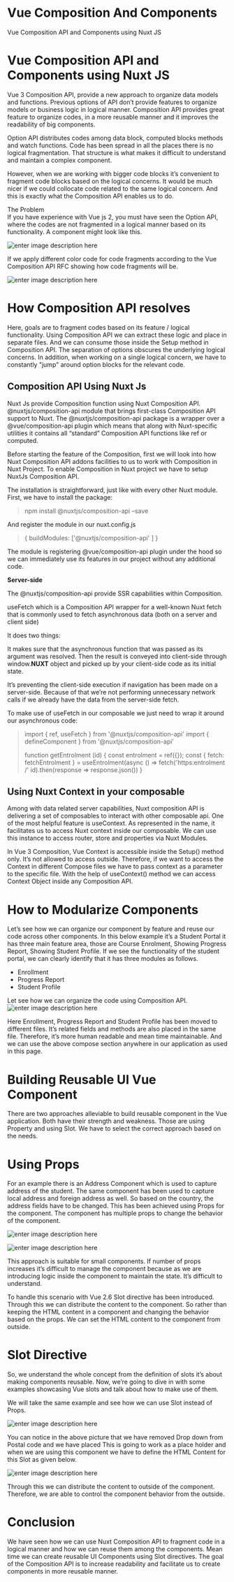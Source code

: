 # Vue Composition And Components
Vue Composition API and Components using Nuxt JS




# Vue Composition API and Components using Nuxt JS

Vue 3 Composition API, provide a new approach to organize data models and functions. Previous options of API don’t provide features to organize models or business logic in logical manner. Composition API provides great feature to organize codes, in a more reusable manner and it improves the readability of big components.

Option API distributes codes among data block, computed blocks methods and watch functions. Code has been spread in all the places there is no logical fragmentation. That structure is what makes it difficult to understand and maintain a complex component.

However, when we are working with bigger code blocks it’s convenient to fragment code blocks based on the logical concerns. It would be much nicer if we could collocate code related to the same logical concern. And this is exactly what the Composition API enables us to do.

  
The Problem  
If you have experience with Vue js 2, you must have seen the Option API, where the codes are not fragmented in a logical manner based on its functionality. A component might look like this.  

![enter image description here](https://raw.githubusercontent.com/bistecglobal/VueCompositionAndComponents/main/doc/img/Figure1.png)

If we apply different color code for code fragments according to the Vue Composition API RFC showing how code fragments will be.

![enter image description here](https://raw.githubusercontent.com/bistecglobal/VueCompositionAndComponents/main/doc/img/Figure2.png)

# How Composition API resolves

Here, goals are to fragment codes based on its feature / logical functionality.  Using Composition API we can extract these logic and place in separate files. And we can consume those inside the Setup method in Composition API. The separation of options obscures the underlying logical concerns. In addition, when working on a single logical concern, we have to constantly "jump" around option blocks for the relevant code.

## Composition API Using Nuxt Js

Nuxt Js provide Composition function using Nuxt Composition API. @nuxtjs/composition-api module that brings first-class Composition API support to Nuxt. The @nuxtjs/composition-api package is a wrapper over a @vue/composition-api plugin which means that along with Nuxt-specific utilities it contains all “standard” Composition API functions like ref or computed.

Before starting the feature of the Composition, first we will look into how Nuxt Composition API addons facilities to us to work with Composition in Nuxt Project. To enable Composition in Nuxt project we have to setup NuxtJs Composition API.

The installation is straightforward, just like with every other Nuxt module. First, we have to install the package:

> npm install @nuxtjs/composition-api –save

And register the module in our nuxt.config.js

> {
> buildModules: ['@nuxtjs/composition-api' ]
> }

The module is registering @vue/composition-api plugin under the hood so we can immediately use its features in our project without any additional code.

**Server-side**

The @nuxtjs/composition-api provide SSR capabilities within Composition.

useFetch which is a Composition API wrapper for a well-known Nuxt fetch that is commonly used to fetch asynchronous data (both on a server and client side)

It does two things:

It makes sure that the asynchronous function that was passed as its argument was resolved. Then the result is conveyed into client-side through window.__NUXT__ object and picked up by your client-side code as its initial state.

It’s preventing the client-side execution if navigation has been made on a server-side. Because of that we’re not performing unnecessary network calls if we already have the data from the server-side fetch.

To make use of useFetch in our composable we just need to wrap it around our asynchronous code:

> import { ref, useFetch } from '@nuxtjs/composition-api' import {
> defineComponent } from '@nuxtjs/composition-api'
> 
> function getEntrolment (id) {   const entrolment = ref({});   const {
> fetch: fetchEntrolment } = useEntrolment(async () =>
> fetch('https:entrolment /' id).then(response => response.json())  }

## Using Nuxt Context in your composable

Among with data related server capabilities, Nuxt composition API is delivering a set of composables to interact with other composable api. One of the most helpful feature is useContext.  As represented in the name, it facilitates us to access Nuxt context inside our composable. We can use this instance to access router, store and properties via Nuxt Modules.

In Vue 3 Composition, Vue Context is accessible inside the Setup() method only. It’s not allowed to access outside. Therefore, if we want to access the Context in different Compose files we have to pass context as a parameter to the specific file. With the help of useContext() method we can access Context Object inside  any Composition API.

# How to Modularize Components

Let’s see how we can organize our component by feature and reuse our code across other components. In this below example it’s a Student Portal it has three main feature area, those are Course Enrolment, Showing Progress Report, Showing Student Profile.  If we see the functionality of the student portal, we can clearly identify that it has three modules as follows.

 - Enrollment
 - Progress Report
 - Student Profile

Let see how we can organize the code using Composition API.  
![enter image description here](https://raw.githubusercontent.com/bistecglobal/VueCompositionAndComponents/main/doc/img/Figure3.png)

Here Enrollment, Progress Report and Student Profile has been moved to different files. It’s related fields and methods are also placed in the same file. Therefore, it’s more human readable and mean time maintainable. And we can use the above compose section anywhere in our application as used in this page.

# Building Reusable UI Vue Component

There are two approaches alleviable to build reusable component in the Vue application. Both have their strength and weakness. Those are using Property and using Slot. We have to select the correct approach based on the needs.

# Using Props

For an example there is an Address Component which is used to capture address of the student. The same component has been used to capture local address and foreign address as well. So based on the country, the address fields have to be changed. This has been achieved using Props for the component. The component has multiple props to change the behavior of the component.

![enter image description here](https://raw.githubusercontent.com/bistecglobal/VueCompositionAndComponents/main/doc/img/Figure4.png)

![enter image description here](https://raw.githubusercontent.com/bistecglobal/VueCompositionAndComponents/main/doc/img/Figure5.png)

This approach is suitable for small components. If number of props increases it’s difficult to manage the component because as we are introducing logic inside the component to maintain the state. It’s difficult to understand.

To handle this scenario with Vue 2.6 Slot directive has been introduced. Through this we can distribute the content to the component. So rather than keeping the HTML content in a component and changing the behavior based on the props. We can set the HTML content to the component from outside.

# Slot Directive

So, we understand the whole concept from the definition of slots it’s about making components reusable. Now, we’re going to dive in with some examples showcasing Vue slots and talk about how to make use of them.

We will take the same example and see how we can use Slot instead of Props.

![enter image description here](https://raw.githubusercontent.com/bistecglobal/VueCompositionAndComponents/main/doc/img/Figure6.png)

You can notice in the above picture that we have removed Drop down from Postal code and we have placed <Slot name=”PostalCode”> This is going to work as a place holder and when we are using this component we have to define the HTML Content for this Slot as given below.

![enter image description here](https://raw.githubusercontent.com/bistecglobal/VueCompositionAndComponents/main/doc/img/Figure7.png)

Through this we can distribute the content to outside of the component.  Therefore, we are able to control the component behavior from the outside.

# Conclusion

We have seen how we can use Nuxt Composition API to fragment code in a logical manner and how we can reuse them among the components. Mean time we can create reusable UI Components using Slot directives.  The goal of the Composition API is to increase readability and facilitate us to create components in more reusable manner.
